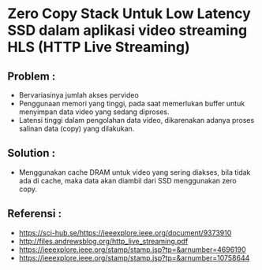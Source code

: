 # Zero Copy Stack Untuk Low Latency SSD dalam aplikasi video streaming HLS (HTTP Live Streaming)
## Problem : 
- Bervariasinya jumlah akses pervideo
- Penggunaan memori yang tinggi, pada saat memerlukan buffer untuk menyimpan data video yang sedang diproses.
- Latensi tinggi dalam pengolahan data video, dikarenakan adanya proses salinan data (copy) yang dilakukan.
## Solution :
- Menggunakan cache DRAM untuk video yang sering diakses, bila tidak ada di cache, maka data akan diambil dari SSD menggunakan zero copy.
## Referensi :
- https://sci-hub.se/https://ieeexplore.ieee.org/document/9373910
- http://files.andrewsblog.org/http_live_streaming.pdf
- https://ieeexplore.ieee.org/stamp/stamp.jsp?tp=&arnumber=4696190
- https://ieeexplore.ieee.org/stamp/stamp.jsp?tp=&arnumber=10758644